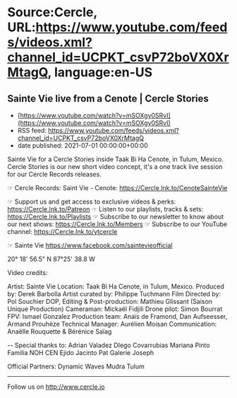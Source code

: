 # Source:Cercle, URL:https://www.youtube.com/feeds/videos.xml?channel_id=UCPKT_csvP72boVX0XrMtagQ, language:en-US

## Sainte Vie live from a Cenote | Cercle Stories
 - [https://www.youtube.com/watch?v=mSOXgy0SRvI](https://www.youtube.com/watch?v=mSOXgy0SRvI)
 - RSS feed: https://www.youtube.com/feeds/videos.xml?channel_id=UCPKT_csvP72boVX0XrMtagQ
 - date published: 2021-07-01 00:00:00+00:00

Sainte Vie for a Cercle Stories inside Taak Bi Ha Cenote, in Tulum, Mexico. 
Cercle Stories is our new short video concept, it's a one track live session for our Cercle Records releases. 

☞ Cercle Records: 
Saint Vie - Cenote: https://Cercle.lnk.to/CenoteSainteVie

☞ Support us and get access to exclusive videos & perks: https://Cercle.lnk.to/Patreon
☞ Listen to our playlists, tracks & sets: https://Cercle.lnk.to/Playlists
☞ Subscribe to our newsletter to know about our next shows: https://Cercle.lnk.to/Members
☞ Subscribe to our YouTube channel: https://Cercle.lnk.to/ytcercle

☞ Sainte Vie
https://www.facebook.com/saintevieofficial

20° 18' 56.5" N 87°25' 38.8 W

Video credits:

Artist: Sainte Vie
Location: Taak Bi Ha Cenote, in Tulum, Mexico.
Produced by: Derek Barbolla
Artist curated by: Philippe Tuchmann
Film Directed by: Pol Souchier
DOP, Editing & Post-production: Mathieu Glissant (Saison Unique Production)
Cameraman: Mickaël Fidjili 
Drone pilot: Simon Bourrat
FPV: Ismael Gonzalez
Production team: Anaïs de Framond, Dan Aufseesser, Armand Prouhèze
Technical Manager: Aurélien Moisan
Communication: Anaëlle Rouquette & Bérénice Saïag

--
Special thanks to:
Adrian Valadez 
DIego Covarrubias
Mariana Pinto 
Familia NOH CEN 
Ejido Jacinto Pat
Galerie Joseph 

Official Partners: 
Dynamic Waves
Mudra Tulum 
______

Follow us on http://www.cercle.io

